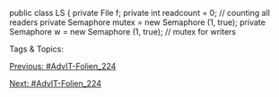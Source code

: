public class LS {
private File f;
private int readcount  = 0;  // counting all readers
private Semaphore  mutex = new Semaphore  (1, true);
private Semaphore  w = new Semaphore  (1, true); // mutex for writers

   Tags & Topics:
   

[Previous: #AdvIT-Folien_224](AdvIT-Folien_224.md)

[Next: #AdvIT-Folien_224](AdvIT-Folien_224.md)